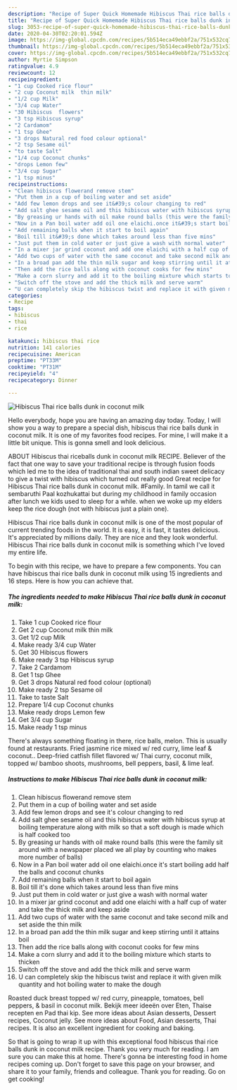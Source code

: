 ```yaml
---
description: "Recipe of Super Quick Homemade Hibiscus Thai rice balls dunk in coconut milk"
title: "Recipe of Super Quick Homemade Hibiscus Thai rice balls dunk in coconut milk"
slug: 3053-recipe-of-super-quick-homemade-hibiscus-thai-rice-balls-dunk-in-coconut-milk
date: 2020-04-30T02:20:01.594Z
image: https://img-global.cpcdn.com/recipes/5b514eca49ebbf2a/751x532cq70/hibiscus-thai-rice-balls-dunk-in-coconut-milk-recipe-main-photo.jpg
thumbnail: https://img-global.cpcdn.com/recipes/5b514eca49ebbf2a/751x532cq70/hibiscus-thai-rice-balls-dunk-in-coconut-milk-recipe-main-photo.jpg
cover: https://img-global.cpcdn.com/recipes/5b514eca49ebbf2a/751x532cq70/hibiscus-thai-rice-balls-dunk-in-coconut-milk-recipe-main-photo.jpg
author: Myrtie Simpson
ratingvalue: 4.9
reviewcount: 12
recipeingredient:
- "1 cup Cooked rice flour"
- "2 cup Coconut milk  thin milk"
- "1/2 cup Milk"
- "3/4 cup Water"
- "30 Hibiscus  flowers"
- "3 tsp Hibiscus syrup"
- "2 Cardamom"
- "1 tsp Ghee"
- "3 drops Natural red food colour optional"
- "2 tsp Sesame oil"
- "to taste Salt"
- "1/4 cup Coconut chunks"
- "drops Lemon few"
- "3/4 cup Sugar"
- "1 tsp minus"
recipeinstructions:
- "Clean hibiscus flowerand remove stem"
- "Put them in a cup of boiling water and set aside"
- "Add few lemon drops and see it&#39;s colour changing to red"
- "Add salt ghee sesame oil and this hibiscus water with hibiscus syrup at boiling temperature along with milk so that a soft dough is made which is half cooked too"
- "By greasing ur hands with oil make round balls (this were the family sit around with a newspaper placed we all play by counting who makes more number of balls)"
- "Now in a Pan boil water add oil one elaichi.once it&#39;s start boiling add half the balls and coconut chunks"
- "Add remaining balls when it start to boil again"
- "Boil till it&#39;s done which takes around less than five mins"
- "Just put them in cold water or just give a wash with normal water"
- "In a mixer jar grind coconut and add one elaichi with a half cup of water and take the thick milk and keep aside"
- "Add two cups of water with the same coconut and take second milk and set aside the thin milk"
- "In a broad pan add the thin milk sugar and keep stirring until it attains boil"
- "Then add the rice balls along with coconut cooks for few mins"
- "Make a corn slurry and add it to the boiling mixture which starts to thicken"
- "Switch off the stove and add the thick milk and serve warm"
- "U can completely skip the hibiscus twist and replace it with given milk quantity and hot boiling water to make the dough"
categories:
- Recipe
tags:
- hibiscus
- thai
- rice

katakunci: hibiscus thai rice 
nutrition: 141 calories
recipecuisine: American
preptime: "PT33M"
cooktime: "PT31M"
recipeyield: "4"
recipecategory: Dinner

---
```



![Hibiscus Thai rice balls dunk in coconut milk](https://img-global.cpcdn.com/recipes/5b514eca49ebbf2a/751x532cq70/hibiscus-thai-rice-balls-dunk-in-coconut-milk-recipe-main-photo.jpg)

Hello everybody, hope you are having an amazing day today. Today, I will show you a way to prepare a special dish, hibiscus thai rice balls dunk in coconut milk. It is one of my favorites food recipes. For mine, I will make it a little bit unique. This is gonna smell and look delicious.

ABOUT Hibiscus thai riceballs dunk in coconut milk RECIPE. Believer of the fact that one way to save your traditional recipe is through fusion foods which led me to the idea of traditional thai and south indian sweet delicacy to give a twist with hibiscus which turned out really good Great recipe for Hibiscus Thai rice balls dunk in coconut milk. #Family. In tamil we call it sembaruthi Paal kozhukattai but during my childhood in family occasion after lunch we kids used to sleep for a while. when we woke up my elders keep the rice dough (not with hibiscus just a plain one).

Hibiscus Thai rice balls dunk in coconut milk is one of the most popular of current trending foods in the world. It is easy, it is fast, it tastes delicious. It's appreciated by millions daily. They are nice and they look wonderful. Hibiscus Thai rice balls dunk in coconut milk is something which I've loved my entire life.


To begin with this recipe, we have to prepare a few components. You can have hibiscus thai rice balls dunk in coconut milk using 15 ingredients and 16 steps. Here is how you can achieve that.

<!--inarticleads1-->

##### The ingredients needed to make Hibiscus Thai rice balls dunk in coconut milk:

1. Take 1 cup Cooked rice flour
1. Get 2 cup Coconut milk  thin milk
1. Get 1/2 cup Milk
1. Make ready 3/4 cup Water
1. Get 30 Hibiscus  flowers
1. Make ready 3 tsp Hibiscus syrup
1. Take 2 Cardamom
1. Get 1 tsp Ghee
1. Get 3 drops Natural red food colour (optional)
1. Make ready 2 tsp Sesame oil
1. Take to taste Salt
1. Prepare 1/4 cup Coconut chunks
1. Make ready drops Lemon few
1. Get 3/4 cup Sugar
1. Make ready 1 tsp minus


There&#39;s always something floating in there, rice balls, melon. This is usually found at restaurants. Fried jasmine rice mixed w/ red curry, lime leaf &amp; coconut.. Deep-fried catfish fillet flavored w/ Thai curry, coconut milk, topped w/ bamboo shoots, mushrooms, bell peppers, basil, &amp; lime leaf. 

<!--inarticleads2-->

##### Instructions to make Hibiscus Thai rice balls dunk in coconut milk:

1. Clean hibiscus flowerand remove stem
1. Put them in a cup of boiling water and set aside
1. Add few lemon drops and see it&#39;s colour changing to red
1. Add salt ghee sesame oil and this hibiscus water with hibiscus syrup at boiling temperature along with milk so that a soft dough is made which is half cooked too
1. By greasing ur hands with oil make round balls (this were the family sit around with a newspaper placed we all play by counting who makes more number of balls)
1. Now in a Pan boil water add oil one elaichi.once it&#39;s start boiling add half the balls and coconut chunks
1. Add remaining balls when it start to boil again
1. Boil till it&#39;s done which takes around less than five mins
1. Just put them in cold water or just give a wash with normal water
1. In a mixer jar grind coconut and add one elaichi with a half cup of water and take the thick milk and keep aside
1. Add two cups of water with the same coconut and take second milk and set aside the thin milk
1. In a broad pan add the thin milk sugar and keep stirring until it attains boil
1. Then add the rice balls along with coconut cooks for few mins
1. Make a corn slurry and add it to the boiling mixture which starts to thicken
1. Switch off the stove and add the thick milk and serve warm
1. U can completely skip the hibiscus twist and replace it with given milk quantity and hot boiling water to make the dough


Roasted duck breast topped w/ red curry, pineapple, tomatoes, bell peppers, &amp; basil in coconut milk. Bekijk meer ideeën over Eten, Thaise recepten en Pad thai kip. See more ideas about Asian desserts, Dessert recipes, Coconut jelly. See more ideas about Food, Asian desserts, Thai recipes. It is also an excellent ingredient for cooking and baking. 

So that is going to wrap it up with this exceptional food hibiscus thai rice balls dunk in coconut milk recipe. Thank you very much for reading. I am sure you can make this at home. There's gonna be interesting food in home recipes coming up. Don't forget to save this page on your browser, and share it to your family, friends and colleague. Thank you for reading. Go on get cooking!
